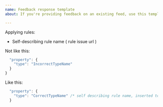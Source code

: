 ```yaml
---
name: Feedback response template
about: If you're providing feedback on an existing feed, use this template

---
```


Applying rules:
- Self-describing rule name ( rule issue url ) 

Not like this:

```javascript
  "property": {
    "type": "IncorrectTypeName"
  }
}
```


Like this:

```javascript
  "property": {
    "type": "CorrectTypeName" /* self describing rule name, inserted to indicate application of rule */
  }
```
